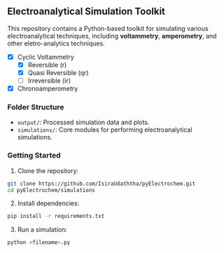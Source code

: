 ## Electroanalytical Simulation Toolkit

This repository contains a Python-based toolkit for simulating various electroanalytical techniques, including
**voltammetry**, **amperometry**, and other eletro-analytics techniques.

- [x] Cyclic Voltammetry
    - [x] Reversible  (r)
    - [x] Quasi Reversible (qr)
    - [ ] Irreversible (ir)
- [x] Chronoamperometry

### Folder Structure

- `output/`: Processed simulation data and plots.
- `simulations/`: Core modules for performing electroanalytical simulations.

### Getting Started

1. Clone the repository:

```bash
git clone https://github.com/IsiraUdaththa/pyElectrochem.git
cd pyElectrochem/simulations
```

2. Install dependencies:

```bash
pip install -r requirements.txt
```

3. Run a simulation:

```bash
python <filename>.py
```
